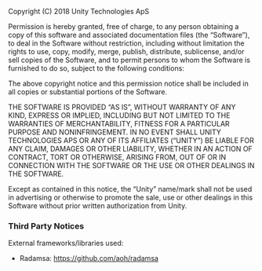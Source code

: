 Copyright (C) 2018 Unity Technologies ApS

Permission is hereby granted, free of charge, to any person obtaining a copy of this software and associated documentation files (the “Software”), to deal in the Software without restriction, including without limitation the rights to use, copy, modify, merge, publish, distribute, sublicense, and/or sell copies of the Software, and to permit persons to whom the Software is furnished to do so, subject to the following conditions:

The above copyright notice and this permission notice shall be included in all copies or substantial portions of the Software.

THE SOFTWARE IS PROVIDED “AS IS”, WITHOUT WARRANTY OF ANY KIND, EXPRESS OR IMPLIED, INCLUDING BUT NOT LIMITED TO THE WARRANTIES OF MERCHANTABILITY, FITNESS FOR A PARTICULAR PURPOSE AND NONINFRINGEMENT. IN NO EVENT SHALL UNITY TECHNOLOGIES APS OR ANY OF ITS AFFILIATES (“UNITY”) BE LIABLE FOR ANY CLAIM, DAMAGES OR OTHER LIABILITY, WHETHER IN AN ACTION OF CONTRACT, TORT OR OTHERWISE, ARISING FROM, OUT OF OR IN CONNECTION WITH THE SOFTWARE OR THE USE OR OTHER DEALINGS IN THE SOFTWARE.

Except as contained in this notice, the “Unity” name/mark shall not be used in advertising or otherwise to promote the sale, use or other dealings in this Software without prior written authorization from Unity.


### Third Party Notices

External frameworks/libraries used:
- Radamsa: https://github.com/aoh/radamsa
